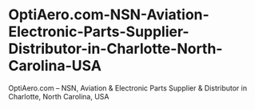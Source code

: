 # OptiAero.com-NSN-Aviation-Electronic-Parts-Supplier-Distributor-in-Charlotte-North-Carolina-USA
OptiAero.com – NSN, Aviation &amp; Electronic Parts Supplier &amp; Distributor in Charlotte, North Carolina, USA

